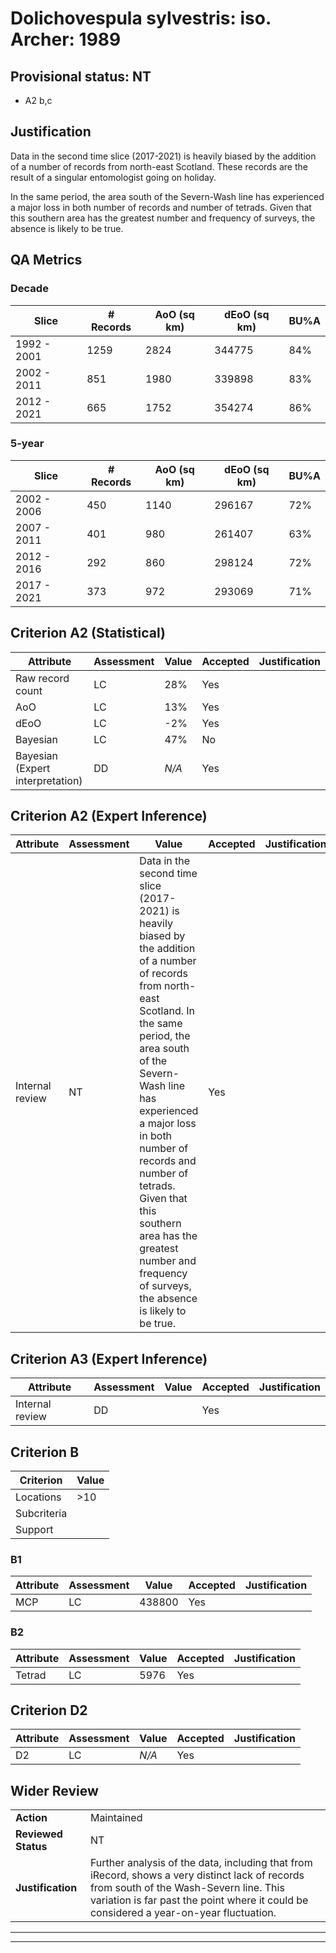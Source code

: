 # Dolichovespula sylvestris: iso. Archer: 1989
## Provisional status: NT
- A2 b,c

## Justification
Data in the second time slice (2017-2021) is heavily biased by the addition of a number of records from north-east Scotland. These records are the result of a singular entomologist going on holiday.

In the same period, the area south of the Severn-Wash line has experienced a major loss in both number of records and number of tetrads. Given that this southern area has the greatest number and frequency of surveys, the absence is likely to be true.
## QA Metrics
### Decade
| Slice | # Records | AoO (sq km) | dEoO (sq km) |BU%A |
|---|---|---|---|---|
|1992 - 2001|1259|2824|344775|84%|
|2002 - 2011|851|1980|339898|83%|
|2012 - 2021|665|1752|354274|86%|
### 5-year
| Slice | # Records | AoO (sq km) | dEoO (sq km) |BU%A |
|---|---|---|---|---|
|2002 - 2006|450|1140|296167|72%|
|2007 - 2011|401|980|261407|63%|
|2012 - 2016|292|860|298124|72%|
|2017 - 2021|373|972|293069|71%|
## Criterion A2 (Statistical)
|Attribute|Assessment|Value|Accepted|Justification
|---|---|---|---|---|
|Raw record count|LC|28%|Yes||
|AoO|LC|13%|Yes||
|dEoO|LC|-2%|Yes||
|Bayesian|LC|47%|No||
|Bayesian (Expert interpretation)|DD|*N/A*|Yes||
## Criterion A2 (Expert Inference)
|Attribute|Assessment|Value|Accepted|Justification
|---|---|---|---|---|
|Internal review|NT|Data in the second time slice (2017-2021) is heavily biased by the addition of a number of records from north-east Scotland. In the same period, the area south of the Severn-Wash line has experienced a major loss in both number of records and number of tetrads. Given that this southern area has the greatest number and frequency of surveys, the absence is likely to be true.|Yes||
## Criterion A3 (Expert Inference)
|Attribute|Assessment|Value|Accepted|Justification
|---|---|---|---|---|
|Internal review|DD||Yes||
## Criterion B
|Criterion| Value|
|---|---|
|Locations|>10|
|Subcriteria||
|Support||
### B1
|Attribute|Assessment|Value|Accepted|Justification
|---|---|---|---|---|
|MCP|LC|438800|Yes||
### B2
|Attribute|Assessment|Value|Accepted|Justification
|---|---|---|---|---|
|Tetrad|LC|5976|Yes||
## Criterion D2
|Attribute|Assessment|Value|Accepted|Justification
|---|---|---|---|---|
|D2|LC|*N/A*|Yes||
## Wider Review
|  |  |
|---|---|
|**Action**|Maintained|
|**Reviewed Status**|NT|
|**Justification**|Further analysis of the data, including that from iRecord, shows a very distinct lack of records from south of the Wash-Severn line. This variation is far past the point where it could be considered a year-on-year fluctuation.|
---
 ---
 <br><br>
